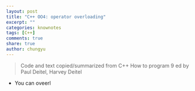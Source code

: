 ```yaml
---
layout: post
title: "C++ OO4: operator overloading"
excerpt: ""
categories: knownotes
tags: [C++]
comments: true
share: true
author: chungyu
---
```


> Code and text copied/summarized from C++ How to program 9 ed by Paul Deitel, Harvey Deitel

* You can oveerl
